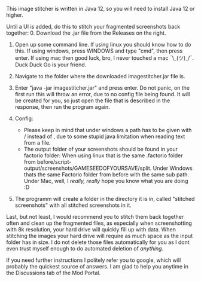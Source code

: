 
This image stitcher is written in Java 12, so you will need to install Java 12 or higher.

Until a UI is added, do this to stitch your fragmented screenshots back together:
0. Download the .jar file from the Releases on the right.

1. Open up some command line. If using linux you should know how to do this. If using windows, press WINDOWS and type "cmd", then press enter. If using mac then good luck, bro, I never touched a mac ¯\\\_(ツ)\_/¯. Duck Duck Go is your friend.

2. Navigate to the folder where the downloaded imagestitcher.jar file is.

3. Enter "java -jar imagestitcher.jar" and press enter. Do not panic, on the first run this will throw an error, due to no config file being found. It will be created for you, so just open the file that is described in the response, then run the program again.

4. Config:
    * Please keep in mind that under windows a path has to be given with / instead of \, due to some stupid java limitation when reading text from a file.
    * The output folder of your screenshots should be found in your factorio folder:
    When using linux that is the same .factorio folder from before/script-output/screenshots/GAMESEEDOFYOURSAVE/split. Under Windows thats the same Factorio folder from before with the same sub path. Under Mac, well, I *really, really* hope you know what you are doing :D

5. The programm will create a folder in the directory it is in, called "stitched screenshots" with all stitched screenshots in it.


Last, but not least, I would recommend you to stitch them back together often and clean up the fragmented files, as especially when screenshotting with 8k resolution, your hard drive will quickly fill up with data. When stitching the images your hard drive will require as much space as the input folder has in size. I do not delete those files automatically for you as I dont even trust myself enough to do automated deletion of *anything*. 

If you need further instructions I politely refer you to google, which will probably the quickest source of answers. I am glad to help you anytime in the Discussions tab of the Mod Portal.
